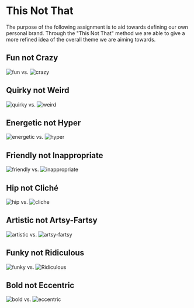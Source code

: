 # This Not That
The purpose of the following assignment is to aid towards defining our own personal brand. Through the "This Not That" method we are able to give a more refined idea of the overall theme we are aiming towards.

## Fun not Crazy
![fun](https://scontent-dfw1-1.xx.fbcdn.net/hphotos-xap1/v/t1.0-9/12096049_10205094614275216_1084492953944053911_n.jpg?oh=a55cf224bbe2f8b4db4491b87d3fcb91&oe=569B3546) vs. ![crazy](https://scontent-dfw1-1.xx.fbcdn.net/hphotos-xpt1/v/t1.0-9/12109125_10205094647396044_6752578186096453415_n.jpg?oh=4be12b852ed7b48932dc9fc68f831871&oe=5690016E)

## Quirky not Weird
![quirky](https://scontent-dfw1-1.xx.fbcdn.net/hphotos-xap1/v/t1.0-9/12111986_10205094611955158_4287540790411035834_n.jpg?oh=6eb3d0e01ecd1691cbb01f24ac507c9e&oe=568D713A) vs. ![weird](https://scontent-dfw1-1.xx.fbcdn.net/hphotos-xat1/v/t1.0-9/12096162_10205094612835180_3153228928480448380_n.jpg?oh=9a0649dfb9fe3cf48bcb26cf30b85660&oe=569953DF)

## Energetic not Hyper
![energetic](https://scontent-dfw1-1.xx.fbcdn.net/hphotos-xpt1/v/t1.0-9/12079103_10205094614635225_3149365581778631735_n.jpg?oh=a4db0f5e89465407a08a77049eb6650c&oe=5695C6E8) vs. ![hyper](https://scontent-dfw1-1.xx.fbcdn.net/hphotos-xat1/v/t1.0-9/12107830_10205094534753228_2792589240113657067_n.jpg?oh=ab872204cfb2bc0bc2621116123e5188&oe=56877399)

## Friendly not Inappropriate
![friendly](https://scontent-dfw1-1.xx.fbcdn.net/hphotos-xtp1/v/t1.0-9/12122559_10205094613275191_6046751288651699_n.jpg?oh=4d39b2a18e4633f324239f3a61607934&oe=56C44F59) vs. ![inappropriate](https://scontent-dfw1-1.xx.fbcdn.net/hphotos-xap1/v/t1.0-9/12112422_10205094612515172_996808500938762291_n.jpg?oh=c0bb6ec94e69da24604020ee55f4d2b1&oe=56924AA6)

## Hip not Cliché
![hip](https://scontent-dfw1-1.xx.fbcdn.net/hphotos-xap1/v/t1.0-9/12108943_10205094699597349_1563133787802237109_n.jpg?oh=5c4de966b1c8aff5217be78d0d59cf3c&oe=56CBA98D) vs. ![cliche](https://scontent-dfw1-1.xx.fbcdn.net/hphotos-xlt1/v/t1.0-9/12079494_10205094698437320_7029931881006147448_n.jpg?oh=c569e7b97534e0f87806a44284f4a574&oe=56975FF0)
## Artistic not Artsy-Fartsy
![artistic](https://scontent-dfw1-1.xx.fbcdn.net/hphotos-xtp1/v/t1.0-9/12122859_10205094535833255_2778913918248884137_n.jpg?oh=611589fb74803a67890ba31526f1de8d&oe=56C5832D) vs. ![artsy-fartsy](https://scontent-dfw1-1.xx.fbcdn.net/hphotos-xpa1/v/t1.0-9/12141764_10205094534393219_3705502588568312692_n.jpg?oh=06c045f00b140d9399907f47ec11738f&oe=56984AEC)

## Funky not Ridiculous
![funky](https://scontent-dfw1-1.xx.fbcdn.net/hphotos-xtp1/v/t1.0-9/12096566_10205094533673201_1340124310281196478_n.jpg?oh=832421d4eb36c878aec4bd7520c1709e&oe=56CDAB72) vs. ![Ridiculous](https://scontent-dfw1-1.xx.fbcdn.net/hphotos-xlf1/v/t1.0-9/10388596_10205094534033210_8094188021643813142_n.jpg?oh=cc5816ce8eb6cd34c1740da9d6a1c587&oe=56C72DC8)

## Bold not Eccentric
![bold](https://scontent-dfw1-1.xx.fbcdn.net/hphotos-xpa1/v/t1.0-9/10416646_10205094533793204_4334553381935536796_n.jpg?oh=d004907a5c59eabeb75d901656c66aa2&oe=568C34E5) vs. ![eccentric](https://scontent-dfw1-1.xx.fbcdn.net/hphotos-xpa1/v/t1.0-9/12115996_10205094535353243_4575604196398438794_n.jpg?oh=5c9f0de831b0e78c5c6493437792ebfd&oe=5692887D)
